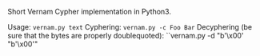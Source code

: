 Short Vernam Cypher implementation in Python3.

Usage:
`` vernam.py text ``
Cyphering:
``vernam.py -c Foo Bar``
Decyphering (be sure that the bytes are properly doublequoted):
``vernam.py -d "b'\x00' "b'\x00'"

